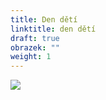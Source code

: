 ```yaml
---
title: Den dětí
linktitle: den dětí
draft: true
obrazek: ""
weight: 1
---
```

![](/assets/media/dd_baner_small.jpg)
